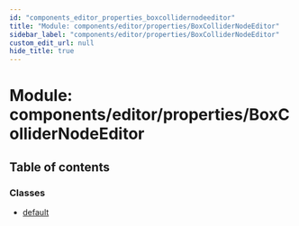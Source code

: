```yaml
---
id: "components_editor_properties_boxcollidernodeeditor"
title: "Module: components/editor/properties/BoxColliderNodeEditor"
sidebar_label: "components/editor/properties/BoxColliderNodeEditor"
custom_edit_url: null
hide_title: true
---
```


# Module: components/editor/properties/BoxColliderNodeEditor

## Table of contents

### Classes

- [default](../classes/components_editor_properties_boxcollidernodeeditor.default.md)
